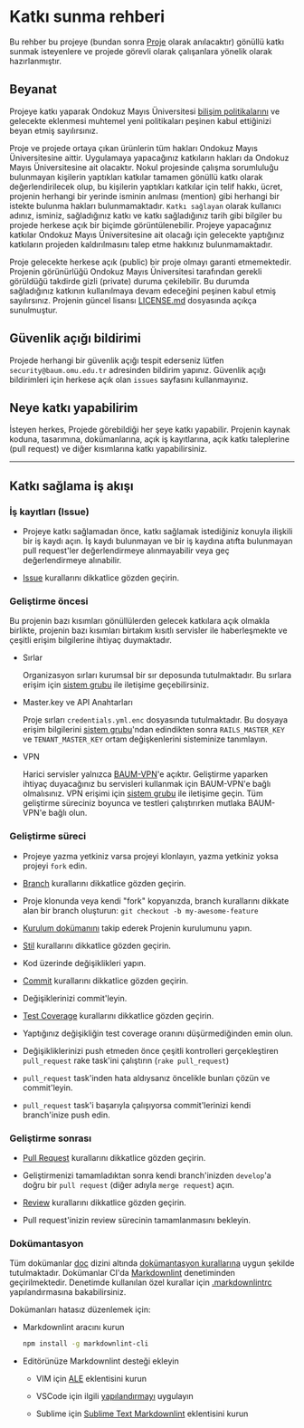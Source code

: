 Katkı sunma rehberi
===================

Bu rehber bu projeye (bundan sonra [Proje](../) olarak anılacaktır) gönüllü katkı sunmak isteyenlere ve projede görevli
olarak çalışanlara yönelik olarak hazırlanmıştır.

Beyanat
-------

Projeye katkı yaparak Ondokuz Mayıs Üniversitesi [bilişim
politikalarını](https://github.com/omu/resmi/tree/master/bilgi-g%C3%BCvenli%C4%9Fi-politikas%C4%B1) ve gelecekte
eklenmesi muhtemel yeni politikaları peşinen kabul ettiğinizi beyan etmiş sayılırsınız.

Proje ve projede ortaya çıkan ürünlerin tüm hakları Ondokuz Mayıs Üniversitesine aittir. Uygulamaya yapacağınız
katkıların hakları da Ondokuz Mayıs Üniversitesine ait olacaktır. Nokul projesinde çalışma sorumluluğu bulunmayan
kişilerin yaptıkları katkılar tamamen gönüllü katkı olarak değerlendirilecek olup, bu kişilerin yaptıkları katkılar için
telif hakkı, ücret, projenin herhangi bir yerinde isminin anılması (mention) gibi herhangi bir istekte bulunma hakları
bulunmamaktadır. `Katkı sağlayan` olarak kullanıcı adınız, isminiz, sağladığınız katkı ve katkı sağladığınız tarih gibi
bilgiler bu projede herkese açık bir biçimde görüntülenebilir. Projeye yapacağınız katkılar Ondokuz Mayıs Üniversitesine
ait olacağı için gelecekte yaptığınız katkıların projeden kaldırılmasını talep etme hakkınız bulunmamaktadır.

Proje gelecekte herkese açık (public) bir proje olmayı garanti etmemektedir.  Projenin görünürlüğü Ondokuz Mayıs
Üniversitesi tarafından gerekli görüldüğü takdirde gizli (private) duruma çekilebilir. Bu durumda sağladığınız katkının
kullanılmaya devam edeceğini peşinen kabul etmiş sayılırsınız. Projenin güncel lisansı
[LICENSE.md](/LICENSE.md) dosyasında açıkça sunulmuştur.

Güvenlik açığı bildirimi
------------------------

Projede herhangi bir güvenlik açığı tespit ederseniz lütfen `security@baum.omu.edu.tr` adresinden bildirim yapınız.
Güvenlik açığı bildirimleri için herkese açık olan `issues` sayfasını kullanmayınız.

Neye katkı yapabilirim
-----------------------

İsteyen herkes, Projede görebildiği her şeye katkı yapabilir. Projenin kaynak koduna, tasarımına, dokümanlarına, açık iş
kayıtlarına, açık katkı taleplerine (pull request) ve diğer kısımlarına katkı yapabilirsiniz.

------------------------------------

Katkı sağlama iş akışı
----------------------

### İş kayıtları (Issue)

- Projeye katkı sağlamadan önce, katkı sağlamak istediğiniz konuyla ilişkili bir iş kaydı açın. İş kaydı bulunmayan ve
  bir iş kaydına atıfta bulunmayan pull request'ler değerlendirmeye alınmayabilir veya geç değerlendirmeye alınabilir.

- [Issue](/doc/workflow/issue.md) kurallarını dikkatlice gözden geçirin.

### Geliştirme öncesi

Bu projenin bazı kısımları gönüllülerden gelecek katkılara açık olmakla birlikte, projenin bazı kısımları birtakım
kısıtlı servisler ile haberleşmekte ve çeşitli erişim bilgilerine ihtiyaç duymaktadır.

- Sırlar

  Organizasyon sırları kurumsal bir sır deposunda tutulmaktadır. Bu sırlara erişim için [sistem
  grubu](https://github.com/orgs/omu/teams/ops) ile iletişime geçebilirsiniz.

- Master.key ve API Anahtarları

  Proje sırları `credentials.yml.enc` dosyasında tutulmaktadır. Bu dosyaya erişim bilgilerini [sistem
  grubu](https://github.com/orgs/omu/teams/ops)'ndan edindikten sonra `RAILS_MASTER_KEY` ve `TENANT_MASTER_KEY` ortam
  değişkenlerini sisteminize tanımlayın.

- VPN

  Harici servisler yalnızca [BAUM-VPN](https://doc.omu.sh/services/vpn.md#baum-vpn)'e açıktır. Geliştirme yaparken
  ihtiyaç duyacağınız bu servisleri kullanmak için BAUM-VPN'e bağlı olmalısınız. VPN erişimi için [sistem
  grubu](https://github.com/orgs/omu/teams/ops) ile iletişime geçin. Tüm geliştirme süreciniz boyunca ve testleri
  çalıştırırken mutlaka BAUM-VPN'e bağlı olun.

### Geliştirme süreci

- Projeye yazma yetkiniz varsa projeyi klonlayın, yazma yetkiniz yoksa projeyi `fork` edin.

- [Branch](https://doc.omu.sh/workflow/branch.md) kurallarını dikkatlice gözden geçirin.

- Proje klonunda veya kendi "fork" kopyanızda, branch kurallarını dikkate alan bir branch oluşturun: `git checkout -b
  my-awesome-feature`

- [Kurulum dokümanını](/doc/development/installation.md) takip ederek Projenin kurulumunu yapın.

- [Stil](https://doc.omu.sh/policy/) kurallarını dikkatlice gözden geçirin.

- Kod üzerinde değişiklikleri yapın.

- [Commit](https://doc.omu.sh/workflow/commit.md) kurallarını dikkatlice gözden geçirin.

- Değişiklerinizi commit'leyin.

- [Test Coverage](/doc/development/test-coverage.md) kurallarını dikkatlice gözden geçirin.

- Yaptığınız değişikliğin test coverage oranını düşürmediğinden emin olun.

- Değişikliklerinizi push etmeden önce çeşitli kontrolleri gerçekleştiren `pull_request` rake task'ini çalıştırın (`rake
  pull_request`)

- `pull_request` task'inden hata aldıysanız öncelikle bunları çözün ve commit'leyin.

- `pull_request` task'i başarıyla çalışıyorsa commit'lerinizi kendi branch'inize push edin.

### Geliştirme sonrası

- [Pull Request](https://doc.omu.sh/workflow/pr) kurallarını dikkatlice gözden geçirin.

- Geliştirmenizi tamamladıktan sonra kendi branch'inizden `develop`'a doğru bir `pull request` (diğer adıyla `merge
  request`) açın.

- [Review](https://doc.omu.sh/workflow/review) kurallarını dikkatlice gözden geçirin.

- Pull request'inizin review sürecinin tamamlanmasını bekleyin.

### Dokümantasyon

Tüm dokümanlar [doc](doc) dizini altında [dokümantasyon kurallarına](https://doc.omu.sh/policy/documentation) uygun
şekilde tutulmaktadır.  Dokümanlar CI'da [Markdownlint](https://github.com/DavidAnson/markdownlint) denetiminden
geçirilmektedir.  Denetimde kullanılan özel kurallar için [.markdownlintrc](/.markdownlintrc) yapılandırmasına
bakabilirsiniz.

Dokümanları hatasız düzenlemek için:

- Markdownlint aracını kurun

  ```sh
  npm install -g markdownlint-cli
  ```

- Editörünüze Markdownlint desteği ekleyin

  + VIM için [ALE](https://github.com/w0rp/ale) eklentisini kurun

  + VSCode için ilgili [yapılandırmayı](https://doc.omu.sh/etc/vscode.md) uygulayın

  + Sublime için [Sublime Text
    Markdownlint](https://github.com/jonlabelle/SublimeLinter-contrib-markdownlint)
    eklentisini kurun
